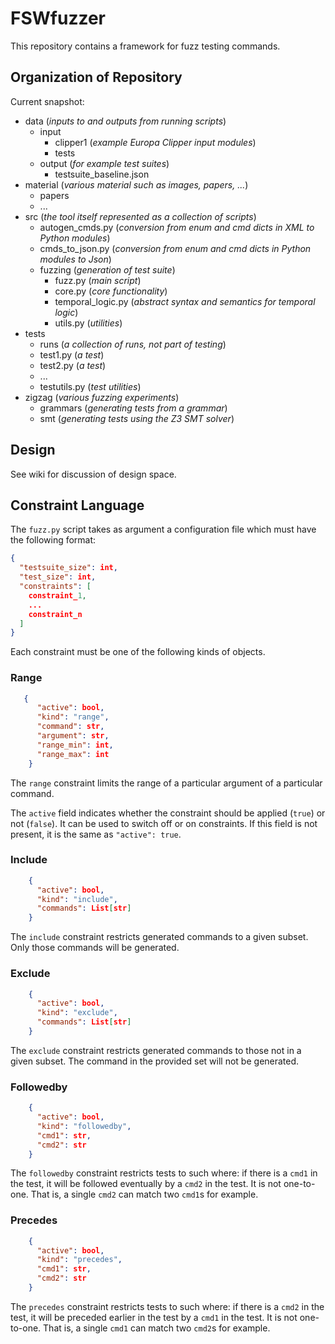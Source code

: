 
# FSWfuzzer
 
This repository contains a framework for fuzz testing 
commands. 

## Organization of Repository

Current snapshot:

- data (_inputs to and outputs from running scripts_)
  - input
    - clipper1 (_example Europa Clipper input modules_)
    - tests
  - output (_for example test suites_)
    - testsuite_baseline.json
- material (_various material such as images, papers, ..._)
  - papers
  - ...
- src (_the tool itself represented as a collection of scripts_)
  - autogen_cmds.py (_conversion from enum and cmd dicts in XML to Python modules_)
  - cmds_to_json.py (_conversion from enum and cmd dicts in Python modules to Json_)
  - fuzzing (_generation of test suite_)
    - fuzz.py (_main script_)
    - core.py (_core functionality_)
    - temporal_logic.py (_abstract syntax and semantics for temporal logic_)
    - utils.py (_utilities_)
- tests
  - runs (_a collection of runs, not part of testing_)
  - test1.py (_a test_)
  - test2.py (_a test_)
  - ...
  - testutils.py (_test utilities_)
- zigzag (_various fuzzing experiments_)
  - grammars (_generating tests from a grammar_)
  - smt (_generating tests using the Z3 SMT solver_)

## Design

See wiki for discussion of design space.

## Constraint Language

The `fuzz.py` script takes as argument a configuration file which must have the 
following format:

```json
{
  "testsuite_size": int,
  "test_size": int,
  "constraints": [
    constraint_1,
    ...
    constraint_n
  ]
}
```

Each constraint must be one of the following kinds of objects.

### Range

```json
   {
      "active": bool,
      "kind": "range",
      "command": str,
      "argument": str,
      "range_min": int,
      "range_max": int
    }
```

The `range` constraint limits the range of a particular argument of
a particular command.

The `active` field indicates whether the constraint should be applied
(`true`) or not (`false`). It can be used to switch off or on constraints. If this field 
is not present, it is the same as `"active": true`. 

### Include

```json
    {
      "active": bool,
      "kind": "include",
      "commands": List[str]
    }
```

The `include` constraint restricts generated commands to a given subset.
Only those commands will be generated.

### Exclude

```json
    {
      "active": bool,
      "kind": "exclude",
      "commands": List[str]
    }
```

The `exclude` constraint restricts generated commands to those not in 
a given subset. The command in the provided set will not be
generated.

### Followedby

```json
    {
      "active": bool,
      "kind": "followedby",
      "cmd1": str,
      "cmd2": str
    }
```

The `followedby` constraint restricts tests to such where: if there is a 
`cmd1` in the test, it will be followed eventually by a `cmd2` in the test.
It is not one-to-one. That is, a single `cmd2` can match two `cmd1`s for example.

### Precedes

```json
    {
      "active": bool,
      "kind": "precedes",
      "cmd1": str,
      "cmd2": str
    }
```

The `precedes` constraint restricts tests to such where: if there is a 
`cmd2` in the test, it will be preceded earlier in the test by a `cmd1` in the test.
It is not one-to-one. That is, a single `cmd1` can match two `cmd2`s for example.

